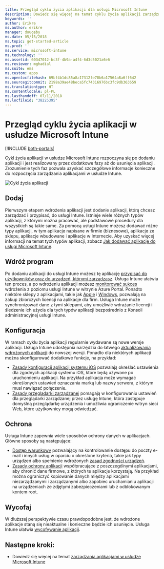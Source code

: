 ```yaml
---
title: Przegląd cyklu życia aplikacji dla usługi Microsoft Intune
description: Dowiedz się więcej na temat cyklu życia aplikacji zarządzanych w usłudze Microsoft Intune. Cykl życia aplikacji obejmuje dodawanie, wdrażanie, konfigurowanie, ochronę i wycofywanie aplikacji.
keywords: ''
author: Erikre
ms.author: erikre
manager: dougeby
ms.date: 05/15/2018
ms.topic: get-started-article
ms.prod: ''
ms.service: microsoft-intune
ms.technology: ''
ms.assetid: 60347012-bc3f-4b9a-a4f4-6d3c5021a6e6
ms.reviewer: mghadial
ms.suite: ems
ms.custom: apps
ms.openlocfilehash: 69bf4b1dc85a8a17312fe78b6a17564a8a6ff642
ms.sourcegitcommit: 2198a39ae48beca5fc74316976bc3fc9db363659
ms.translationtype: HT
ms.contentlocale: pl-PL
ms.lasthandoff: 07/11/2018
ms.locfileid: "38225395"
---
```

# <a name="overview-of-the-app-lifecycle-in-microsoft-intune"></a>Przegląd cyklu życia aplikacji w usłudze Microsoft Intune

[!INCLUDE [both-portals](./includes/note-for-both-portals.md)]

Cykl życia aplikacji w usłudze Microsoft Intune rozpoczyna się po dodaniu aplikacji i jest realizowany przez dodatkowe fazy aż do usunięcia aplikacji. Zrozumienie tych faz pozwala uzyskać szczegółowe informacje konieczne do rozpoczęcia zarządzania aplikacjami w usłudze Intune.

![Cykl życia aplikacji](./media/app-lifecycle.png "Cykl życia aplikacji Intune")

## <a name="add"></a>Dodaj

Pierwszym etapem wdrożenia aplikacji jest dodanie aplikacji, którą chcesz zarządzać i przypisać, do usługi Intune. Istnieje wiele różnych typów aplikacji, z którymi można pracować, ale podstawowe procedury dla wszystkich są takie same. Za pomocą usługi Intune możesz dodawać różne typy aplikacji, w tym aplikacje napisane w firmie (biznesowe), aplikacje ze sklepu, aplikacje wbudowane i aplikacje w Internecie. Aby uzyskać więcej informacji na temat tych typów aplikacji, zobacz [Jak dodawać aplikacje do usługi Microsoft Intune](apps-add.md). 

## <a name="deploy"></a>Wdróż program

Po dodaniu aplikacji do usługi Intune możesz tę aplikację [przypisać do użytkowników oraz do urządzeń, którymi zarządzasz](apps-deploy.md). Usługa Intune ułatwia ten proces, a po wdrożeniu aplikacji możesz [monitorować sukces](apps-monitor.md) wdrożenia z poziomu usługi Intune w witrynie Azure Portal. Ponadto niektóre sklepy z aplikacjami, takie jak [Apple](vpp-apps-ios.md) i [Windows](windows-store-for-business.md), pozwalają na zakup zbiorczych licencji na aplikacje dla firm. Usługa Intune może synchronizować dane z tymi sklepami, aby umożliwić wdrażanie licencji i śledzenie ich użycia dla tych typów aplikacji bezpośrednio z Konsoli administracyjnej usługi Intune.

## <a name="configure"></a>Konfiguracja

W ramach cyklu życia aplikacji regularnie wydawane są nowe wersje aplikacji. Usługa Intune udostępnia narzędzia do łatwego [aktualizowania wdrożonych aplikacji](apps-add.md) do nowszej wersji. Ponadto dla niektórych aplikacji można skonfigurować dodatkowe funkcje, na przykład:
- [Zasady konfiguracji aplikacji systemu iOS](app-configuration-policies-use-ios.md) pozwalają określać ustawienia dla zgodnych aplikacji systemu iOS, które będą używane po uruchomieniu aplikacji. Na przykład aplikacja może wymagać określonych ustawień oznaczania marką lub nazwy serwera, z którym musi nawiązać połączenie.
- [Zasady przeglądarki zarządzanej](app-configuration-managed-browser.md) pomagają w konfigurowaniu ustawień dla przeglądarki zarządzanej przez usługę Intune, która zastępuje domyślną przeglądarkę urządzenia i umożliwia ograniczenie witryn sieci Web, które użytkownicy mogą odwiedzać.

## <a name="protect"></a>Ochrona

Usługa Intune zapewnia wiele sposobów ochrony danych w aplikacjach. Główne sposoby są następujące:
- [Dostęp warunkowy](conditional-access.md) pozwalający na kontrolowanie dostępu do poczty e-mail i innych usług w oparciu o określone kryteria, takie jak typy urządzeń albo spełnienie wdrożonych [zasad zgodności urządzeń](device-compliance.md).
- [Zasady ochrony aplikacji](app-protection-policy.md) współpracujące z poszczególnymi aplikacjami, aby chronić dane firmowe, z których te aplikacje korzystają. Na przykład można ograniczyć kopiowanie danych między aplikacjami niezarządzanymi i zarządzanymi albo zapobiec uruchamianiu aplikacji na urządzeniach ze zdjętymi zabezpieczeniami lub z odblokowanym kontem root.

## <a name="retire"></a>Wycofaj

W dłuższej perspektywie czasu prawdopodobne jest, że wdrożone aplikacje staną się nieaktualne i konieczne będzie ich usunięcie. Usługa Intune ułatwia [wycofywanie aplikacji](device-management.md).

## <a name="next-steps"></a>Następne kroki:

- Dowiedz się więcej na temat [zarządzania aplikacjami w usłudze Microsoft Intune](app-management.md)